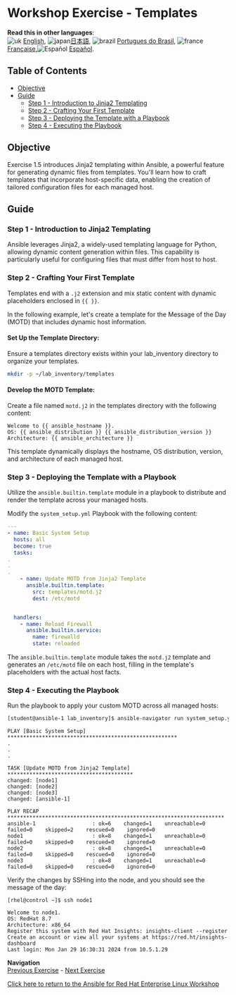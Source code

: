 # Workshop Exercise - Templates

**Read this in other languages**:
<br>![uk](../../../images/uk.png) [English](README.md),  ![japan](../../../images/japan.png)[日本語](README.ja.md), ![brazil](../../../images/brazil.png) [Portugues do Brasil](README.pt-br.md), ![france](../../../images/fr.png) [Française](README.fr.md),![Español](../../../images/col.png) [Español](README.es.md).


## Table of Contents

- [Objective](#objective)
- [Guide](#guide)
  - [Step 1 - Introduction to Jinja2 Templating](#step-1---introduction-to-jinja2-templating)
  - [Step 2 - Crafting Your First Template](#step-2---crafting-your-first-template)
  - [Step 3 - Deploying the Template with a Playbook](#step-3---deploying-the-template-with-a-playbook)
  - [Step 4 - Executing the Playbook](#step-4---executing-the-playbook)

## Objective

Exercise 1.5 introduces Jinja2 templating within Ansible, a powerful feature for generating dynamic files from templates. You'll learn how to craft templates that incorporate host-specific data, enabling the creation of tailored configuration files for each managed host.

## Guide

### Step 1 - Introduction to Jinja2 Templating

Ansible leverages Jinja2, a widely-used templating language for Python, allowing dynamic content generation within files. This capability is particularly useful for configuring files that must differ from host to host.

### Step 2 - Crafting Your First Template

<!-- {% raw %} -->
Templates end with a `.j2` extension and mix static content with dynamic placeholders enclosed in `{{ }}`.
<!-- {% raw %} -->

In the following example, let's create a template for the Message of the Day (MOTD) that includes dynamic host information.

#### Set Up the Template Directory:

Ensure a templates directory exists within your lab_inventory directory to organize your templates.

```bash
mkdir -p ~/lab_inventory/templates
```

#### Develop the MOTD Template:

Create a file named `motd.j2` in the templates directory with the following content:

<!-- {% raw %} -->

```jinja
Welcome to {{ ansible_hostname }}.
OS: {{ ansible_distribution }} {{ ansible_distribution_version }}
Architecture: {{ ansible_architecture }}
```

<!-- {% raw %} -->

This template dynamically displays the hostname, OS distribution, version, and architecture of each managed host.

### Step 3 - Deploying the Template with a Playbook

Utilize the `ansible.builtin.template` module in a playbook to distribute and render the template across your managed hosts.

Modify the `system_setup.yml` Playbook with the following content:

```yaml
---
- name: Basic System Setup
  hosts: all
  become: true
  tasks:
.
.
.
    - name: Update MOTD from Jinja2 Template
      ansible.builtin.template:
        src: templates/motd.j2
        dest: /etc/motd


  handlers:
    - name: Reload Firewall
      ansible.builtin.service:
        name: firewalld
        state: reloaded

```

The `ansible.builtin.template` module takes the `motd.j2` template and generates an `/etc/motd` file on each host, filling in the template's placeholders with the actual host facts.

### Step 4 - Executing the Playbook

Run the playbook to apply your custom MOTD across all managed hosts:

```bash
[student@ansible-1 lab_inventory]$ ansible-navigator run system_setup.yml -m stdout
```


```plaintext
PLAY [Basic System Setup] ******************************************************
.
.
.

TASK [Update MOTD from Jinja2 Template] ****************************************
changed: [node1]
changed: [node2]
changed: [node3]
changed: [ansible-1]

PLAY RECAP *********************************************************************
ansible-1                  : ok=6    changed=1    unreachable=0    failed=0    skipped=2    rescued=0    ignored=0
node1                      : ok=8    changed=1    unreachable=0    failed=0    skipped=0    rescued=0    ignored=0
node2                      : ok=8    changed=1    unreachable=0    failed=0    skipped=0    rescued=0    ignored=0
node3                      : ok=8    changed=1    unreachable=0    failed=0    skipped=0    rescued=0    ignored=0
```

Verify the changes by SSHing into the node, and you should see the message of the day:

```plaintext
[rhel@control ~]$ ssh node1
```
```
Welcome to node1.
OS: RedHat 8.7
Architecture: x86_64
Register this system with Red Hat Insights: insights-client --register
Create an account or view all your systems at https://red.ht/insights-dashboard
Last login: Mon Jan 29 16:30:31 2024 from 10.5.1.29

```

**Navigation**
<br>
[Previous Exercise](../1.5-handlers) - [Next Exercise](../1.7-role)

[Click here to return to the Ansible for Red Hat Enterprise Linux Workshop](../README.md#section-1---ansible-engine-exercises)
